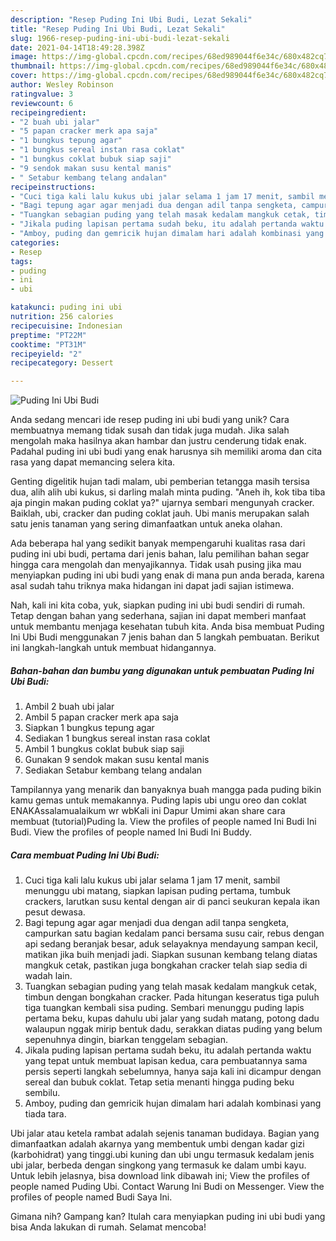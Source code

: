```yaml
---
description: "Resep Puding Ini Ubi Budi, Lezat Sekali"
title: "Resep Puding Ini Ubi Budi, Lezat Sekali"
slug: 1966-resep-puding-ini-ubi-budi-lezat-sekali
date: 2021-04-14T18:49:28.398Z
image: https://img-global.cpcdn.com/recipes/68ed989044f6e34c/680x482cq70/puding-ini-ubi-budi-foto-resep-utama.jpg
thumbnail: https://img-global.cpcdn.com/recipes/68ed989044f6e34c/680x482cq70/puding-ini-ubi-budi-foto-resep-utama.jpg
cover: https://img-global.cpcdn.com/recipes/68ed989044f6e34c/680x482cq70/puding-ini-ubi-budi-foto-resep-utama.jpg
author: Wesley Robinson
ratingvalue: 3
reviewcount: 6
recipeingredient:
- "2 buah ubi jalar"
- "5 papan cracker merk apa saja"
- "1 bungkus tepung agar"
- "1 bungkus sereal instan rasa coklat"
- "1 bungkus coklat bubuk siap saji"
- "9 sendok makan susu kental manis"
- " Setabur kembang telang andalan"
recipeinstructions:
- "Cuci tiga kali lalu kukus ubi jalar selama 1 jam 17 menit, sambil menunggu ubi matang, siapkan lapisan puding pertama, tumbuk crackers, larutkan susu kental dengan air di panci seukuran kepala ikan pesut dewasa."
- "Bagi tepung agar agar menjadi dua dengan adil tanpa sengketa, campurkan satu bagian kedalam panci bersama susu cair, rebus dengan api sedang beranjak besar, aduk selayaknya mendayung sampan kecil, matikan jika buih menjadi jadi. Siapkan susunan kembang telang diatas mangkuk cetak, pastikan juga bongkahan cracker telah siap sedia di wadah lain."
- "Tuangkan sebagian puding yang telah masak kedalam mangkuk cetak, timbun dengan bongkahan cracker. Pada hitungan keseratus tiga puluh tiga tuangkan kembali sisa puding. Sembari menunggu puding lapis pertama beku, kupas dahulu ubi jalar yang sudah matang, potong dadu walaupun nggak mirip bentuk dadu, serakkan diatas puding yang belum sepenuhnya dingin, biarkan tenggelam sebagian."
- "Jikala puding lapisan pertama sudah beku, itu adalah pertanda waktu yang tepat untuk membuat lapisan kedua, cara pembuatannya sama persis seperti langkah sebelumnya, hanya saja kali ini dicampur dengan sereal dan bubuk coklat. Tetap setia menanti hingga puding beku sembilu."
- "Amboy, puding dan gemricik hujan dimalam hari adalah kombinasi yang tiada tara."
categories:
- Resep
tags:
- puding
- ini
- ubi

katakunci: puding ini ubi 
nutrition: 256 calories
recipecuisine: Indonesian
preptime: "PT22M"
cooktime: "PT31M"
recipeyield: "2"
recipecategory: Dessert

---
```



![Puding Ini Ubi Budi](https://img-global.cpcdn.com/recipes/68ed989044f6e34c/680x482cq70/puding-ini-ubi-budi-foto-resep-utama.jpg)

Anda sedang mencari ide resep puding ini ubi budi yang unik? Cara membuatnya memang tidak susah dan tidak juga mudah. Jika salah mengolah maka hasilnya akan hambar dan justru cenderung tidak enak. Padahal puding ini ubi budi yang enak harusnya sih memiliki aroma dan cita rasa yang dapat memancing selera kita.

Genting digelitik hujan tadi malam, ubi pemberian tetangga masih tersisa dua, alih alih ubi kukus, si darling malah minta puding. &#34;Aneh ih, kok tiba tiba aja pingin makan puding coklat ya?&#34; ujarnya sembari mengunyah cracker. Baiklah, ubi, cracker dan puding coklat jauh. Ubi manis merupakan salah satu jenis tanaman yang sering dimanfaatkan untuk aneka olahan.

Ada beberapa hal yang sedikit banyak mempengaruhi kualitas rasa dari puding ini ubi budi, pertama dari jenis bahan, lalu pemilihan bahan segar hingga cara mengolah dan menyajikannya. Tidak usah pusing jika mau menyiapkan puding ini ubi budi yang enak di mana pun anda berada, karena asal sudah tahu triknya maka hidangan ini dapat jadi sajian istimewa.


Nah, kali ini kita coba, yuk, siapkan puding ini ubi budi sendiri di rumah. Tetap dengan bahan yang sederhana, sajian ini dapat memberi manfaat untuk membantu menjaga kesehatan tubuh kita. Anda bisa membuat Puding Ini Ubi Budi menggunakan 7 jenis bahan dan 5 langkah pembuatan. Berikut ini langkah-langkah untuk membuat hidangannya.

<!--inarticleads1-->

##### Bahan-bahan dan bumbu yang digunakan untuk pembuatan Puding Ini Ubi Budi:

1. Ambil 2 buah ubi jalar
1. Ambil 5 papan cracker merk apa saja
1. Siapkan 1 bungkus tepung agar
1. Sediakan 1 bungkus sereal instan rasa coklat
1. Ambil 1 bungkus coklat bubuk siap saji
1. Gunakan 9 sendok makan susu kental manis
1. Sediakan  Setabur kembang telang andalan


Tampilannya yang menarik dan banyaknya buah mangga pada puding bikin kamu gemas untuk memakannya. Puding lapis ubi ungu oreo dan coklat ENAKAssalamualaikum wr wbKali ini Dapur Umimi akan share cara membuat (tutorial)Puding la. View the profiles of people named Ini Budi Ini Budi. View the profiles of people named Ini Budi Ini Buddy. 

<!--inarticleads2-->

##### Cara membuat Puding Ini Ubi Budi:

1. Cuci tiga kali lalu kukus ubi jalar selama 1 jam 17 menit, sambil menunggu ubi matang, siapkan lapisan puding pertama, tumbuk crackers, larutkan susu kental dengan air di panci seukuran kepala ikan pesut dewasa.
1. Bagi tepung agar agar menjadi dua dengan adil tanpa sengketa, campurkan satu bagian kedalam panci bersama susu cair, rebus dengan api sedang beranjak besar, aduk selayaknya mendayung sampan kecil, matikan jika buih menjadi jadi. Siapkan susunan kembang telang diatas mangkuk cetak, pastikan juga bongkahan cracker telah siap sedia di wadah lain.
1. Tuangkan sebagian puding yang telah masak kedalam mangkuk cetak, timbun dengan bongkahan cracker. Pada hitungan keseratus tiga puluh tiga tuangkan kembali sisa puding. Sembari menunggu puding lapis pertama beku, kupas dahulu ubi jalar yang sudah matang, potong dadu walaupun nggak mirip bentuk dadu, serakkan diatas puding yang belum sepenuhnya dingin, biarkan tenggelam sebagian.
1. Jikala puding lapisan pertama sudah beku, itu adalah pertanda waktu yang tepat untuk membuat lapisan kedua, cara pembuatannya sama persis seperti langkah sebelumnya, hanya saja kali ini dicampur dengan sereal dan bubuk coklat. Tetap setia menanti hingga puding beku sembilu.
1. Amboy, puding dan gemricik hujan dimalam hari adalah kombinasi yang tiada tara.


Ubi jalar atau ketela rambat adalah sejenis tanaman budidaya. Bagian yang dimanfaatkan adalah akarnya yang membentuk umbi dengan kadar gizi (karbohidrat) yang tinggi.ubi kuning dan ubi ungu termasuk kedalam jenis ubi jalar, berbeda dengan singkong yang termasuk ke dalam umbi kayu. Untuk lebih jelasnya, bisa download link dibawah ini; View the profiles of people named Puding Ubi. Contact Warung Ini Budi on Messenger. View the profiles of people named Budi Saya Ini. 

Gimana nih? Gampang kan? Itulah cara menyiapkan puding ini ubi budi yang bisa Anda lakukan di rumah. Selamat mencoba!
